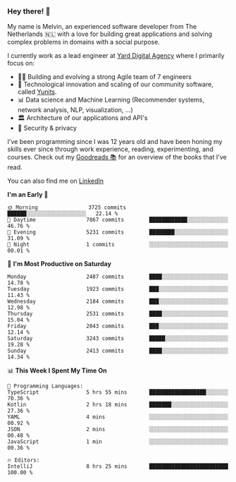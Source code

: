 ### Hey there! 👋

My name is Melvin, an experienced software developer from The Netherlands 🇳🇱 with a love for building great applications and solving complex problems in domains with a social purpose. 

I currently work as a lead engineer at [Yard Digital Agency](https://github.com/yardinternet) where I primarily focus on:

* 👏🏼 Building and evolving a strong Agile team of 7 engineers
* 🚀 Technological innovation and scaling of our community software, called [Yunits](https://www.yunits.com/).
* 📊 Data science and Machine Learning (Recommender systems, network analysis, NLP, visualization, ...)
* 🏛 Architecture of our applications and API's
* 🔐 Security & privacy

I've been programming since I was 12 years old and have been honing my skills ever since through work experience, reading, experimenting, and courses.
Check out my [Goodreads 📚](https://goodreads.com/melvinkoopmans) for an overview of the books that I've read. 

You can also find me on [LinkedIn](https://www.linkedin.com/in/melvinkoopmans)

<!--START_SECTION:waka-->
**I'm an Early 🐤** 

```text
🌞 Morning                3725 commits        ██████░░░░░░░░░░░░░░░░░░░   22.14 % 
🌆 Daytime                7867 commits        ████████████░░░░░░░░░░░░░   46.76 % 
🌃 Evening                5231 commits        ████████░░░░░░░░░░░░░░░░░   31.09 % 
🌙 Night                  1 commits           ░░░░░░░░░░░░░░░░░░░░░░░░░   00.01 % 
```
📅 **I'm Most Productive on Saturday** 

```text
Monday                   2487 commits        ████░░░░░░░░░░░░░░░░░░░░░   14.78 % 
Tuesday                  1923 commits        ███░░░░░░░░░░░░░░░░░░░░░░   11.43 % 
Wednesday                2184 commits        ███░░░░░░░░░░░░░░░░░░░░░░   12.98 % 
Thursday                 2531 commits        ████░░░░░░░░░░░░░░░░░░░░░   15.04 % 
Friday                   2043 commits        ███░░░░░░░░░░░░░░░░░░░░░░   12.14 % 
Saturday                 3243 commits        █████░░░░░░░░░░░░░░░░░░░░   19.28 % 
Sunday                   2413 commits        ████░░░░░░░░░░░░░░░░░░░░░   14.34 % 
```


📊 **This Week I Spent My Time On** 

```text
💬 Programming Languages: 
TypeScript               5 hrs 55 mins       ██████████████████░░░░░░░   70.36 % 
Kotlin                   2 hrs 18 mins       ███████░░░░░░░░░░░░░░░░░░   27.36 % 
YAML                     4 mins              ░░░░░░░░░░░░░░░░░░░░░░░░░   00.92 % 
JSON                     2 mins              ░░░░░░░░░░░░░░░░░░░░░░░░░   00.48 % 
JavaScript               1 min               ░░░░░░░░░░░░░░░░░░░░░░░░░   00.36 % 

🔥 Editors: 
IntelliJ                 8 hrs 25 mins       █████████████████████████   100.00 % 
```


<!--END_SECTION:waka-->
